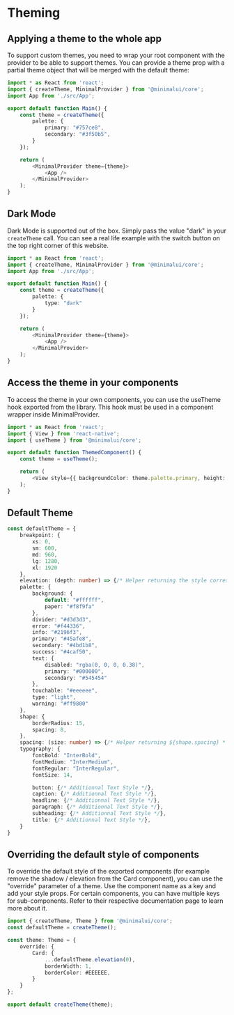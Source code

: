 # Theming

## Applying a theme to the whole app
To support custom themes, you need to wrap your root component with the provider to be able to support themes.
You can provide a theme prop with a partial theme object that will be merged with the default theme:

```typescript
import * as React from 'react';
import { createTheme, MinimalProvider } from '@minimalui/core';
import App from './src/App';

export default function Main() {
    const theme = createTheme({
        palette: {
            primary: "#757ce8",
            secondary: "#3f50b5",
        }
    });

    return (
        <MinimalProvider theme={theme}>
            <App />
        </MinimalProvider>
    );
}
```

## Dark Mode
Dark Mode is supported out of the box. Simply pass the value "dark" in your `createTheme` call. You can see a real life example with the switch button on the top right corner of this website.
        
```typescript
import * as React from 'react';
import { createTheme, MinimalProvider } from '@minimalui/core';
import App from './src/App';

export default function Main() {
    const theme = createTheme({
        palette: {
            type: "dark"
        }
    });

    return (
        <MinimalProvider theme={theme}>
            <App />
        </MinimalProvider>
    );
}
```

## Access the theme in your components
To access the theme in your own components, you can use the useTheme hook exported from the library. This hook must be used in a component wrapper inside MinimalProvider.
        
```typescript
import * as React from 'react';
import { View } from 'react-native';
import { useTheme } from '@minimalui/core';

export default function ThemedComponent() {
    const theme = useTheme();

    return (
        <View style={{ backgroundColor: theme.palette.primary, height: 50, width: 50 }} />
    );
}
```

## Default Theme
```typescript
const defaultTheme = {
    breakpoint: {
        xs: 0,
        sm: 600,
        md: 960,
        lg: 1280,
        xl: 1920
    },
    elevation: (depth: number) => {/* Helper returning the style corresponding to an elevation / shadow of ${depth} */},
    palette: {
        background: {
            default: "#ffffff",
            paper: "#f8f9fa"
        },
        divider: "#d3d3d3",
        error: "#f44336",
        info: "#2196f3",
        primary: "#45afe8",
        secondary: "#4bd1b8",
        success: "#4caf50",
        text: {
            disabled: "rgba(0, 0, 0, 0.38)",
            primary: "#000000",
            secondary: "#545454"
        },
        touchable: "#eeeeee",
        type: "light",
        warning: "#ff9800"
    },
    shape: {
        borderRadius: 15,
        spacing: 8,
    },
    spacing: (size: number) => {/* Helper returning ${shape.spacing} * ${size} */}
    typography: {
        fontBold: "InterBold",
        fontMedium: "InterMedium",
        fontRegular: "InterRegular",
        fontSize: 14,

        button: {/* Additionnal Text Style */},
        caption: {/* Additionnal Text Style */},
        headline: {/* Additionnal Text Style */},
        paragraph: {/* Additionnal Text Style */},
        subheading: {/* Additionnal Text Style */},
        title: {/* Additionnal Text Style */},
    }
}
```

## Overriding the default style of components
To override the default style of the exported components (for example remove the shadow / elevation from the Card component), you can use the "override" parameter of a theme. Use the component name as a key and add your style props. For certain components, you can have multiple keys for sub-components. Refer to their respective documentation page to learn more about it.
       
```typescript
import { createTheme, Theme } from '@minimalui/core';
const defaultTheme = createTheme();

const theme: Theme = {
    override: {
        Card: {
            ...defaultTheme.elevation(0),
            borderWidth: 1,
            borderColor: #EEEEEE,
        }
    }
};

export default createTheme(theme);
```